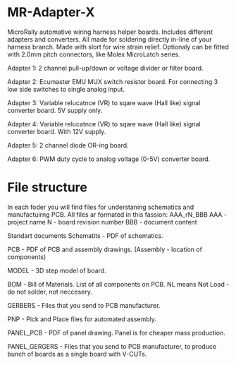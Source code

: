 # MR-Adapter-X
MicroRally automative wiring harness helper boards.
Includes different adapters and converters. All made for soldering directly in-line of your harness branch. Made with slort for wire strain relief. Optionaly can be fitted with 2.0mm pitch connectors, like Molex MicroLatch series.

Adapter 1:
2 channel pull-up/down or voltage divider or filter board.

Adapter 2:
Ecumaster EMU MUX switch resistor board. For connecting 3 low side switches to single analog input.

Adapter 3:
Variable relucatnce (VR) to sqare wave (Hall like) signal converter board. 5V supply only.

Adapter 4:
Variable relucatnce (VR) to sqare wave (Hall like) signal converter board. With 12V supply.

Adapter 5:
2 channel diode OR-ing board.

Adapter 6:
PWM duty cycle to analog voltage (0-5V) converter board.

# File structure
In each foder you will find files for understaning schematics and manufactuirng PCB.
All files ar formated in this fassion:
AAA_rN_BBB
AAA - project name
N - board revision number
BBB - document content

Standart documents
Schematits - PDF of schematics.

PCB - PDF of PCB and assembly drawings. (Assembly - location of components)

MODEL - 3D step model of board.

BOM - Bill of Materials. List of all components on PCB. NL means Not Load - do not solder, not neccesery.

GERBERS - Files that you send to PCB manufacturer.

PNP - Pick and Place files for automated assembly.

PANEL_PCB - PDF of panel drawing. Panel is for cheaper mass production.

PANEL_GERGERS - Files that you send to PCB manufacturer, to produce bunch of boards as a single board with V-CUTs.
